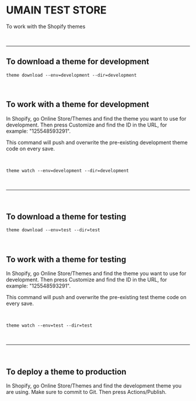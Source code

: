 # UMAIN TEST STORE

To work with the Shopify themes

</br>

---

## To download a theme for development

`theme download --env=development --dir=development`

</br>

## To work with a theme for development

In Shopify, go Online Store/Themes and find the theme you want to use for development. Then press Customize and find the ID in the URL, for example: "125548593291".

This command will push and overwrite the pre-existing development theme code on every save.

</br>

`theme watch --env=development --dir=development`

</br>

---

</br>

## To download a theme for testing

`theme download --env=test --dir=test`

</br>

## To work with a theme for testing

In Shopify, go Online Store/Themes and find the theme you want to use for development. Then press Customize and find the ID in the URL, for example: "125548593291".

This command will push and overwrite the pre-existing test theme code on every save.

</br>

`theme watch --env=test --dir=test`

</br>

---

</br>

## To deploy a theme to production

In Shopify, go Online Store/Themes and find the development theme you are using. Make sure to commit to Git. Then press Actions/Publish.
